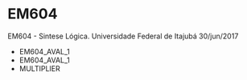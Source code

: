 # EM604

EM604 - Sintese Lógica.
 Universidade Federal de Itajubá 
30/jun/2017

  - EM604_AVAL_1
  - EM604_AVAL_1
  - MULTIPLIER
